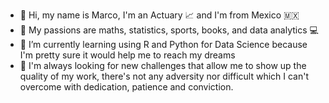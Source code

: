 - 👋 Hi, my name is Marco, I'm an Actuary 📈 and  I'm from Mexico 🇲🇽
- 👀 My passions are maths, statistics, sports, books, and data analytics 💻
- 🌱 I’m currently learning using R and Python for Data Science because I'm pretty sure it would help me to reach my dreams
- 💞️ I'm always looking for new challenges that allow me to show up the quality of my work, there's not any adversity nor difficult 
      which I can't overcome with dedication, patience and conviction.
<!---
Shazam1701/Shazam1701 is a ✨ special ✨ repository because its `README.md` (this file) appears on your GitHub profile.
You can click the Preview link to take a look at your changes.
--->
